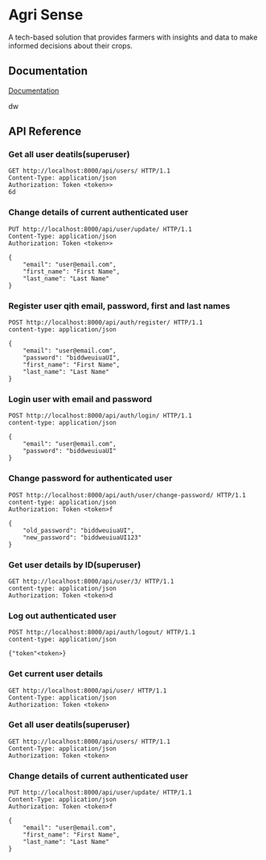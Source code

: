 
# Agri Sense

A tech-based solution that provides farmers with insights and data to make informed decisions about their crops.


## Documentation

[Documentation](https://linktodocumentation)

dw
## API Reference

### Get all user deatils(superuser)
```http
GET http://localhost:8000/api/users/ HTTP/1.1
Content-Type: application/json
Authorization: Token <token>>
6d	
```

### Change details of current authenticated user
```http
PUT http://localhost:8000/api/user/update/ HTTP/1.1
Content-Type: application/json
Authorization: Token <token>>

{
    "email": "user@email.com",
    "first_name": "First Name",
    "last_name": "Last Name"
}
```

### Register user qith email, password, first and last names
```http
POST http://localhost:8000/api/auth/register/ HTTP/1.1
content-type: application/json

{
    "email": "user@email.com",
    "password": "biddweuiuaUI",
    "first_name": "First Name",
    "last_name": "Last Name"
}
```
### Login user with email and password
```http
POST http://localhost:8000/api/auth/login/ HTTP/1.1
content-type: application/json

{
    "email": "user@email.com",
    "password": "biddweuiuaUI"
}
```
### Change password for authenticated user
```http
POST http://localhost:8000/api/auth/user/change-password/ HTTP/1.1
content-type: application/json
Authorization: Token <token>f

{    
    "old_password": "biddweuiuaUI",
    "new_password": "biddweuiuaUI123"
}
```
### Get user details by ID(superuser)
```http
GET http://localhost:8000/api/user/3/ HTTP/1.1
content-type: application/json
Authorization: Token <token>d
```

### Log out authenticated user
```http
POST http://localhost:8000/api/auth/logout/ HTTP/1.1
content-type: application/json

{"token"<token>}
```
### Get current user details
```http
GET http://localhost:8000/api/user/ HTTP/1.1
Content-Type: application/json
Authorization: Token <token>	
```
### Get all user deatils(superuser)
```http
GET http://localhost:8000/api/users/ HTTP/1.1
Content-Type: application/json
Authorization: Token <token>	
```
### Change details of current authenticated user
```http
PUT http://localhost:8000/api/user/update/ HTTP/1.1
Content-Type: application/json
Authorization: Token <token>f

{
    "email": "user@email.com",
    "first_name": "First Name",
    "last_name": "Last Name"
}
```